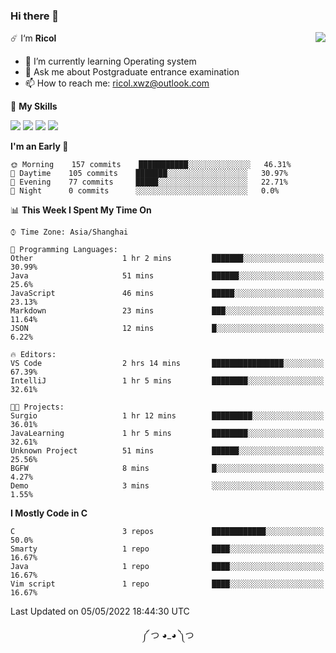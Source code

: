 ### Hi there 👋

<a href="#">
  <img align="right" src="https://github-readme-stats.vercel.app/api?username=Ricolxwz&count_private=true&show_icons=true&theme=prussian" />
</a>

☄️ I‘m **Ricol**

- 🌱 I’m currently learning Operating system
- 💬 Ask me about Postgraduate entrance examination
- 📫 How to reach me: ricol.xwz@outlook.com

🌟 **My Skills**

![](https://img.shields.io/badge/-Git-000000?style=flat-square&logo=git&logoColor=fff)
![](https://img.shields.io/badge/-C-3e74a2?style=flat-square&logo=C&logoColor=fff)
![](https://img.shields.io/badge/-Python-4fc08d?style=flat-square&logo=python&logoColor=fff)
![](https://img.shields.io/badge/-java-ffa500?style=flat-square&logo=java&logoColor=fff)

<!--START_SECTION:waka-->
**I'm an Early 🐤** 

```text
🌞 Morning    157 commits    ███████████░░░░░░░░░░░░░░   46.31% 
🌆 Daytime    105 commits    ███████░░░░░░░░░░░░░░░░░░   30.97% 
🌃 Evening    77 commits     █████░░░░░░░░░░░░░░░░░░░░   22.71% 
🌙 Night      0 commits      ░░░░░░░░░░░░░░░░░░░░░░░░░   0.0%

```


📊 **This Week I Spent My Time On** 

```text
⌚︎ Time Zone: Asia/Shanghai

💬 Programming Languages: 
Other                    1 hr 2 mins         ███████░░░░░░░░░░░░░░░░░░   30.99% 
Java                     51 mins             ██████░░░░░░░░░░░░░░░░░░░   25.6% 
JavaScript               46 mins             █████░░░░░░░░░░░░░░░░░░░░   23.13% 
Markdown                 23 mins             ███░░░░░░░░░░░░░░░░░░░░░░   11.64% 
JSON                     12 mins             █░░░░░░░░░░░░░░░░░░░░░░░░   6.22%

🔥 Editors: 
VS Code                  2 hrs 14 mins       ████████████████░░░░░░░░░   67.39% 
IntelliJ                 1 hr 5 mins         ████████░░░░░░░░░░░░░░░░░   32.61%

🐱‍💻 Projects: 
Surgio                   1 hr 12 mins        █████████░░░░░░░░░░░░░░░░   36.01% 
JavaLearning             1 hr 5 mins         ████████░░░░░░░░░░░░░░░░░   32.61% 
Unknown Project          51 mins             ██████░░░░░░░░░░░░░░░░░░░   25.56% 
BGFW                     8 mins              █░░░░░░░░░░░░░░░░░░░░░░░░   4.27% 
Demo                     3 mins              ░░░░░░░░░░░░░░░░░░░░░░░░░   1.55%

```

**I Mostly Code in C** 

```text
C                        3 repos             ████████████░░░░░░░░░░░░░   50.0% 
Smarty                   1 repo              ████░░░░░░░░░░░░░░░░░░░░░   16.67% 
Java                     1 repo              ████░░░░░░░░░░░░░░░░░░░░░   16.67% 
Vim script               1 repo              ████░░░░░░░░░░░░░░░░░░░░░   16.67%

```



 Last Updated on 05/05/2022 18:44:30 UTC
<!--END_SECTION:waka-->

<div align="center">
༼ つ ◕_◕ ༽つ
</div>
